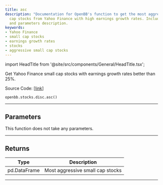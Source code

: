 ```yaml
---
title: asc
description: "Documentation for OpenBB's function to get the most aggressive small"
  cap stocks from Yahoo Finance with high earnings growth rates. Includes python code
  and parameters description.
keywords:
- Yahoo Finance
- small cap stocks
- earnings growth rates
- stocks
- aggressive small cap stocks
---
```


import HeadTitle from '@site/src/components/General/HeadTitle.tsx';

<HeadTitle title="stocks.disc.asc - Reference | OpenBB SDK Docs" />

Get Yahoo Finance small cap stocks with earnings growth rates better than 25%.

Source Code: [[link](https://github.com/OpenBB-finance/OpenBBTerminal/tree/main/openbb_terminal/stocks/discovery/yahoofinance_model.py#L138)]

```python
openbb.stocks.disc.asc()
```

---

## Parameters

This function does not take any parameters.

---

## Returns

| Type | Description |
| ---- | ----------- |
| pd.DataFrame | Most aggressive small cap stocks |
---
